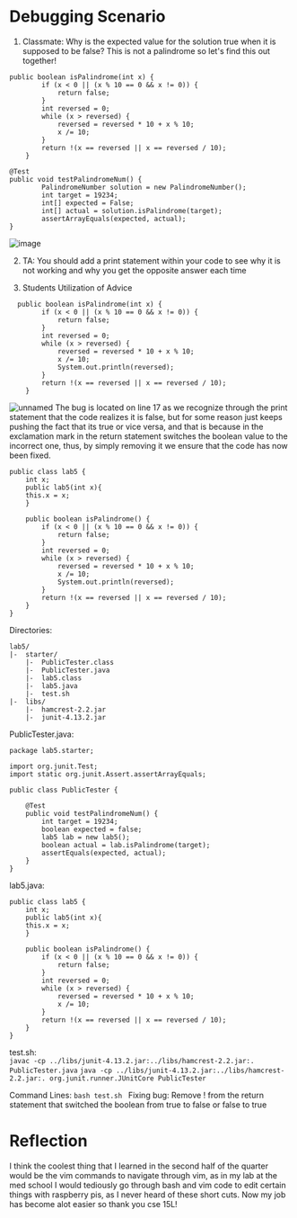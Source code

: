 # Debugging Scenario

1. Classmate: Why is the expected value for the solution true when it is supposed to be false? This is not a palindrome so let's find this out together!

```
public boolean isPalindrome(int x) {
        if (x < 0 || (x % 10 == 0 && x != 0)) {
            return false;
        }
        int reversed = 0;
        while (x > reversed) {
            reversed = reversed * 10 + x % 10;
            x /= 10;
        }
        return !(x == reversed || x == reversed / 10);
    }
```

```
@Test
public void testPalindromeNum() {
        PalindromeNumber solution = new PalindromeNumber();
        int target = 19234;
        int[] expected = False;
        int[] actual = solution.isPalindrome(target);
        assertArrayEquals(expected, actual);
}
```

![image](https://github.com/SumayKalra/cse15L-labreports-winter2024/assets/67125138/f00d7233-79cf-48b1-89d9-43b07175ed6c)

2. TA: You should add a print statement within your code to see why it is not working and why you get the opposite answer each time

3. Students Utilization of Advice

```
  public boolean isPalindrome(int x) {
        if (x < 0 || (x % 10 == 0 && x != 0)) {
            return false;
        }
        int reversed = 0;
        while (x > reversed) {
            reversed = reversed * 10 + x % 10;
            x /= 10;
            System.out.println(reversed);
        }
        return !(x == reversed || x == reversed / 10);
    }
```


![unnamed](https://github.com/SumayKalra/cse15L-labreports-winter2024/assets/67125138/b9680b77-df2b-44c3-b5fb-ad73c82beea1)
The bug is located on line 17 as we recognize through the print statement that the code realizes it is false, but for some reason just keeps pushing the fact that its true or vice versa, and that is because in the exclamation mark in the return statement switches the boolean value to the incorrect one, thus, by simply removing it we ensure that the code has now been fixed.

```
public class lab5 {
    int x;
    public lab5(int x){
    this.x = x;
    }
    
    public boolean isPalindrome() {
        if (x < 0 || (x % 10 == 0 && x != 0)) {
            return false;
        }
        int reversed = 0;
        while (x > reversed) {
            reversed = reversed * 10 + x % 10;
            x /= 10;
            System.out.println(reversed);
        }
        return !(x == reversed || x == reversed / 10);
    }
}
```


Directories:
```
lab5/
|-  starter/
    |-  PublicTester.class
  	|-  PublicTester.java
  	|-  lab5.class
  	|-  lab5.java
  	|-  test.sh
|-  libs/
  	|-  hamcrest-2.2.jar
  	|-  junit-4.13.2.jar
```


PublicTester.java:
```
package lab5.starter;

import org.junit.Test;
import static org.junit.Assert.assertArrayEquals;

public class PublicTester {

    @Test
    public void testPalindromeNum() {
        int target = 19234;
        boolean expected = false; 
        lab5 lab = new lab5(); 
        boolean actual = lab.isPalindrome(target);
        assertEquals(expected, actual); 
    }
}
```

lab5.java:

```
public class lab5 {
    int x;
    public lab5(int x){
    this.x = x;
    }
    
    public boolean isPalindrome() {
        if (x < 0 || (x % 10 == 0 && x != 0)) {
            return false;
        }
        int reversed = 0;
        while (x > reversed) {
            reversed = reversed * 10 + x % 10;
            x /= 10;
        }
        return !(x == reversed || x == reversed / 10);
    }
}
```
test.sh: <br/>
`javac -cp ../libs/junit-4.13.2.jar:../libs/hamcrest-2.2.jar:. PublicTester.java` 
`java -cp ../libs/junit-4.13.2.jar:../libs/hamcrest-2.2.jar:. org.junit.runner.JUnitCore PublicTester`

Command Lines: `bash test.sh `
Fixing bug: Remove ! from the return statement that switched the boolean from true to false or false to true

# Reflection
I think the coolest thing that I learned in the second half of the quarter would be the vim commands to navigate through vim, as in my lab at the med school I would tediously go through bash and vim code to edit certain things with raspberry pis, as I never heard of these short cuts. Now my job has become alot easier so thank you cse 15L!
